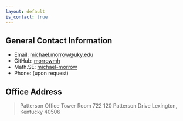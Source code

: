 ```yaml
---
layout: default
is_contact: true
---
```


## General Contact Information
* Email: [michael.morrow@uky.edu](mailto:michael.morrow@uky.edu)
* GitHub: [morrowmh](https://github.com/morrowmh)
* Math.SE: [michael-morrow](https://math.stackexchange.com/users/732532/michael-morrow)
* Phone: (upon request)

## Office Address
> Patterson Office Tower Room 722
> 120 Patterson Drive
> Lexington, Kentucky
> 40506